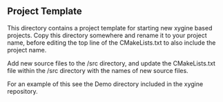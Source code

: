 Project Template
----------------

This directory contains a project template for starting new xygine based projects.
Copy this directory somewhere and rename it to your project name, before editing
the top line of the CMakeLists.txt to also include the project name.

Add new source files to the /src directory, and update the CMakeLists.txt file
within the /src directory with the names of new source files.

For an example of this see the Demo directory included in the xygine repository.